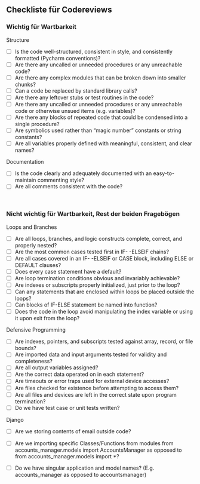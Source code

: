 <h2>Checkliste für Codereviews</h2>

<h3>Wichtig für Wartbarkeit</h3>

Structure
- [ ] Is the code well-structured, consistent in style, and consistently formatted (Pycharm conventions)?
- [ ] Are there any uncalled or unneeded procedures or any unreachable code?
- [ ] Are there any complex modules that can be broken down into smaller chunks?
- [ ] Can a code be replaced by standard library calls?
- [ ] Are there any leftover stubs or test routines in the code?
- [ ] Are there any uncalled or unneeded procedures or any unreachable code or otherwise unsued items (e.g. variables)?
- [ ] Are there any blocks of repeated code that could be condensed into a single procedure?
- [ ] Are symbolics used rather than “magic number” constants or string constants?
- [ ] Are all variables properly defined with meaningful, consistent, and clear names?

Documentation
- [ ] Is the code clearly and adequately documented with an easy-to-maintain commenting style?
- [ ] Are all comments consistent with the code?

<br>

<h3>Nicht wichtig für Wartbarkeit, Rest der beiden Fragebögen</h3>

Loops and Branches
- [ ] Are all loops, branches, and logic constructs complete, correct, and properly nested?
- [ ] Are the most common cases tested first in IF- -ELSEIF chains?
- [ ] Are all cases covered in an IF- -ELSEIF or CASE block, including ELSE or DEFAULT clauses?
- [ ] Does every case statement have a default?
- [ ] Are loop termination conditions obvious and invariably achievable?
- [ ] Are indexes or subscripts properly initialized, just prior to the loop?
- [ ] Can any statements that are enclosed within loops be placed outside the loops?
- [ ] Can blocks of IF-ELSE statement be named into function?
- [ ] Does the code in the loop avoid manipulating the index variable or using it upon exit from the loop?

Defensive Programming
- [ ] Are indexes, pointers, and subscripts tested against array, record, or file bounds?
- [ ] Are imported data and input arguments tested for validity and completeness?
- [ ] Are all output variables assigned?
- [ ] Are the correct data operated on in each statement?
- [ ] Are timeouts or error traps used for external device accesses?
- [ ] Are files checked for existence before attempting to access them?
- [ ] Are all files and devices are left in the correct state upon program termination?
- [ ] Do we have test case or unit tests written?

Django
- [ ] Are we storing contents of email outside code?
- [ ] Are we importing specific Classes/Functions from modules from accounts_manager.models import AccountsManager as opposed to from accounts_manager.models import *?
- [ ] Do we have singular application and model names? (E.g. accounts_manager as opposed to accountsmanager)


